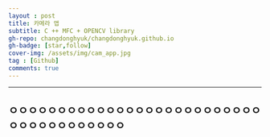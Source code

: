 ```yaml
---
layout : post
title: 카메라 앱
subtitle: C ++ MFC + OPENCV library
gh-repo: changdonghyuk/changdonghyuk.github.io
gh-badge: [star,follow]
cover-img: /assets/img/cam_app.jpg
tag : [Github]
comments: true
---
```

 
---
ㅇㅇㅇㅇㅇㅇㅇㅇㅇㅇㅇㅇㅇㅇㅇㅇㅇㅇㅇㅇㅇㅇㅇㅇㅇㅇㅇㅇㅇㅇㅇㅇㅇㅇㅇㅇㅇㅇ
---
 
